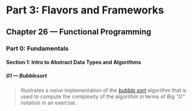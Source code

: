 # Part 3: Flavors and Frameworks
## Chapter 26 &mdash; Functional Programming
### Part 0: Fundamentals
#### Section 1: Intro to Abstract Data Types and Algorithms
##### 01 &mdash; Bubblesort
> Illustrates a *naive* implementation of the [*bubble sort*](https://en.wikipedia.org/wiki/Bubble_sort) algorithm that is used to compute the complexity of the algorithm in terms of *Big "O"* notation in an exercise.
